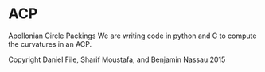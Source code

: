 # ACP
Apollonian Circle Packings
We are writing code in python and C to compute the curvatures in an ACP.

Copyright Daniel File, Sharif Moustafa, and Benjamin Nassau 2015
